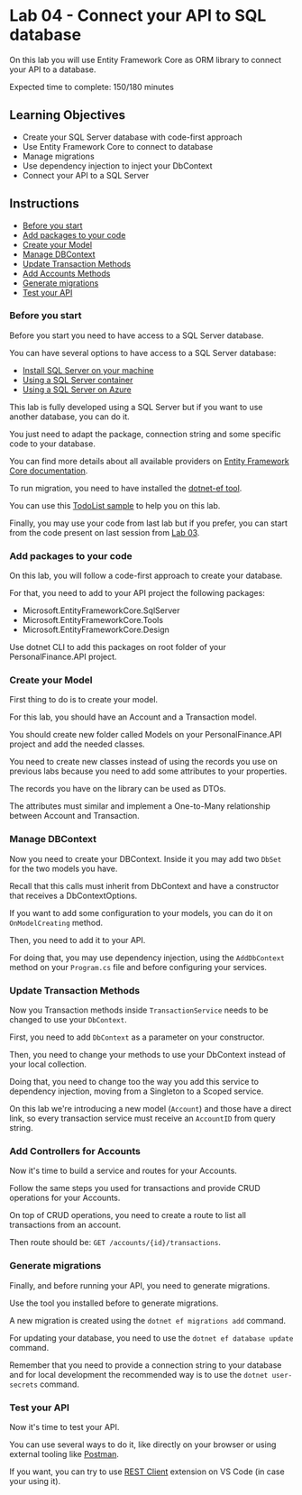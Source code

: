 # Lab 04 - Connect your API to SQL database

On this lab you will use Entity Framework Core as ORM library to connect your API to a database.

Expected time to complete: 150/180 minutes

## Learning Objectives

- Create your SQL Server database with code-first approach
- Use Entity Framework Core to connect to database
- Manage migrations
- Use dependency injection to inject your DbContext
- Connect your API to a SQL Server

## Instructions

- [Before you start](#before-you-start)
- [Add packages to your code](#add-packages-to-your-code)
- [Create your Model](#create-your-model)
- [Manage DBContext](#manage-dbcontext)
- [Update Transaction Methods](#update-transaction-methods)
- [Add Accounts Methods](#add-controllers-for-accounts)
- [Generate migrations](#generate-migrations)
- [Test your API](#test-your-api)

### Before you start

Before you start you need to have access to a SQL Server database.

You can have several options to have access to a SQL Server database:

- [Install SQL Server on your machine](https://go.microsoft.com/fwlink/p/?linkid=2216019&clcid=0x409&culture=en-us&country=us)
- [Using a SQL Server container](https://hub.docker.com/_/microsoft-mssql-server)
- [Using a SQL Server on Azure](https://go.microsoft.com/fwlink/p/?LinkID=2161134&clcid=0x409&culture=en-us&country=us)

This lab is fully developed using a SQL Server but if you want to use another database, you can do it.

You just need to adapt the package, connection string and some specific code to your database.

You can find more details about all available providers on [Entity Framework Core documentation](https://docs.microsoft.com/en-us/ef/core/providers/?tabs=dotnet-core-cli).

To run migration, you need to have installed the [dotnet-ef tool](https://docs.microsoft.com/en-us/ef/core/cli/dotnet).

You can use this [TodoList sample](https://github.com/tasb/dotnet-training/tree/main/demos/04.efcore/todo-sample) to help you on this lab.

Finally, you may use your code from last lab but if you prefer, you can start from the code present on last session from [Lab 03](https://github.com/theonorg/training-personal-finance/tree/lab03).

### Add packages to your code

On this lab, you will follow a code-first approach to create your database.

For that, you need to add to your API project the following packages:

- Microsoft.EntityFrameworkCore.SqlServer
- Microsoft.EntityFrameworkCore.Tools
- Microsoft.EntityFrameworkCore.Design

Use dotnet CLI to add this packages on root folder of your PersonalFinance.API project.

### Create your Model

First thing to do is to create your model.

For this lab, you should have an Account and a Transaction model.

You should create new folder called Models on your PersonalFinance.API project and add the needed classes.

You need to create new classes instead of using the records you use on previous labs because you need to add some attributes to your properties.

The records you have on the library can be used as DTOs.

The attributes must similar and implement a One-to-Many relationship between Account and Transaction.

### Manage DBContext

Now you need to create your DBContext. Inside it you may add two `DbSet` for the two models you have.

Recall that this calls must inherit from DbContext and have a constructor that receives a DbContextOptions.

If you want to add some configuration to your models, you can do it on `OnModelCreating` method.

Then, you need to add it to your API.

For doing that, you may use dependency injection, using the `AddDbContext` method on your `Program.cs` file and before configuring your services.

### Update Transaction Methods

Now you Transaction methods inside `TransactionService` needs to be changed to use your `DbContext`.

First, you need to add `DbContext` as a parameter on your constructor.

Then, you need to change your methods to use your DbContext instead of your local collection.

Doing that, you need to change too the way you add this service to dependency injection, moving from a Singleton to a Scoped service.

On this lab we're introducing a new model (`Account`) and those have a direct link, so every transaction service must receive an `AccountID` from query string.

### Add Controllers for Accounts

Now it's time to build a service and routes for your Accounts.

Follow the same steps you used for transactions and provide CRUD operations for your Accounts.

On top of CRUD operations, you need to create a route to list all transactions from an account.

Then route should be: `GET /accounts/{id}/transactions`.

### Generate migrations

Finally, and before running your API, you need to generate migrations.

Use the tool you installed before to generate migrations.

A new migration is created using the `dotnet ef migrations add` command.

For updating your database, you need to use the `dotnet ef database update` command.

Remember that you need to provide a connection string to your database and for local development the recommended way is to use the `dotnet user-secrets` command.

### Test your API

Now it's time to test your API.

You can use several ways to do it, like directly on your browser or using external tooling like [Postman](https://www.postman.com/).

If you want, you can try to use [REST Client](https://marketplace.visualstudio.com/items?itemName=humao.rest-client) extension on VS Code (in case your using it).
